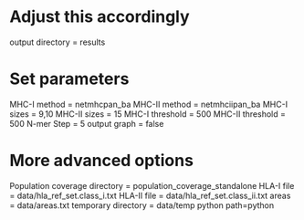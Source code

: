 
# Adjust this accordingly
output directory = results
 
# Set parameters 
MHC-I method  = netmhcpan_ba
MHC-II method  = netmhciipan_ba
MHC-I sizes = 9,10
MHC-II sizes = 15
MHC-I threshold = 500
MHC-II threshold = 500
N-mer Step = 5
output graph = false

# More advanced options
Population coverage directory = population_coverage_standalone
HLA-I file = data/hla_ref_set.class_i.txt
HLA-II file = data/hla_ref_set.class_ii.txt
areas = data/areas.txt
temporary directory = data/temp
python path=python
